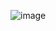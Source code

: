 ![image](https://github.com/KacperChmielowiec/UmbracoBlockList/assets/104657546/5d87343e-d268-482c-9fd5-37cbac1f30c8)
